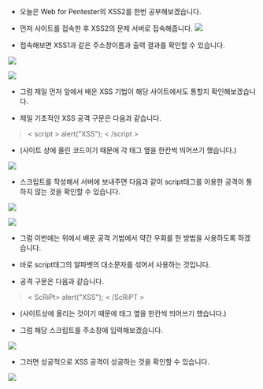 - 오늘은 Web for Pentester의 XSS2를 한번 공부해보겠습니다.

- 먼저 사이트를 접속한 후 XSS2의 문제 서버로 접속해줍니다.
![](https://images.velog.io/images/dsph9245/post/283af4f6-f5b4-4ca5-90eb-339c28ee1e67/%E1%84%89%E1%85%B3%E1%84%8F%E1%85%B3%E1%84%85%E1%85%B5%E1%86%AB%E1%84%89%E1%85%A3%E1%86%BA%202021-10-14%20%E1%84%8B%E1%85%A9%E1%84%92%E1%85%AE%2010.48.27.png)

- 접속해보면 XSS1과 같은 주소창이름과 출력 결과를 확인할 수 있습니다.

![](https://images.velog.io/images/dsph9245/post/e658904e-aea4-4ed4-8bde-3d8f1ba09d91/%E1%84%89%E1%85%B3%E1%84%8F%E1%85%B3%E1%84%85%E1%85%B5%E1%86%AB%E1%84%89%E1%85%A3%E1%86%BA%202021-10-14%20%E1%84%8B%E1%85%A9%E1%84%92%E1%85%AE%2010.48.42.png)

![](https://images.velog.io/images/dsph9245/post/9f45c6bd-398c-46a7-8677-1c6863b78c31/%E1%84%89%E1%85%B3%E1%84%8F%E1%85%B3%E1%84%85%E1%85%B5%E1%86%AB%E1%84%89%E1%85%A3%E1%86%BA%202021-10-14%20%E1%84%8B%E1%85%A9%E1%84%92%E1%85%AE%2010.48.37.png)

- 그럼 제일 먼저 앞에서 배운 XSS 기법이 해당 사이트에서도 통할지 확인해보겠습니다. 

- 제일 기초적인 XSS 공격 구문은 다음과 같습니다.

> < script > alert("XSS"); < /script > 

- (사이트 상에 올린 코드이기 때문에 각 태그 옆을 한칸씩 띄어쓰기 했습니다.)

![](https://images.velog.io/images/dsph9245/post/edc0ab4c-2870-48ec-ab83-fe49ee004854/%E1%84%89%E1%85%B3%E1%84%8F%E1%85%B3%E1%84%85%E1%85%B5%E1%86%AB%E1%84%89%E1%85%A3%E1%86%BA%202021-10-14%20%E1%84%8B%E1%85%A9%E1%84%92%E1%85%AE%2010.49.30.png)

- 스크립트를 작성해서 서버에 보내주면 다음과 같이 script태그를 이용한 공격이 통하지 않는 것을 확인할 수 있습니다.

![](https://images.velog.io/images/dsph9245/post/913e84f3-626d-44c8-9b34-6261250aed09/%E1%84%89%E1%85%B3%E1%84%8F%E1%85%B3%E1%84%85%E1%85%B5%E1%86%AB%E1%84%89%E1%85%A3%E1%86%BA%202021-10-14%20%E1%84%8B%E1%85%A9%E1%84%92%E1%85%AE%2010.49.37.png)

![](https://images.velog.io/images/dsph9245/post/d60cc36f-90a6-4127-9af5-3df6d344b367/%E1%84%89%E1%85%B3%E1%84%8F%E1%85%B3%E1%84%85%E1%85%B5%E1%86%AB%E1%84%89%E1%85%A3%E1%86%BA%202021-10-14%20%E1%84%8B%E1%85%A9%E1%84%92%E1%85%AE%2010.52.27.png)

- 그럼 이번에는 위에서 배운 공격 기법에서 약간 우회를 한 방법을 사용하도록 하겠습니다. 

- 바로 script태그의 알파벳의 대소문자를 섞어서 사용하는 것입니다.

- 공격 구문은 다음과 같습니다.

> < ScRiPt> alert("XSS"); < /ScRiPT >

- (사이트상에 올리는 것이기 때문에 태그 옆을 한칸씩 띄어쓰기 했습니다.)

- 그럼 해당 스크립트를 주소창에 입력해보겠습니다.

![](https://images.velog.io/images/dsph9245/post/efa3f09a-574d-42f2-ad17-9b32c41e120b/%E1%84%89%E1%85%B3%E1%84%8F%E1%85%B3%E1%84%85%E1%85%B5%E1%86%AB%E1%84%89%E1%85%A3%E1%86%BA%202021-10-14%20%E1%84%8B%E1%85%A9%E1%84%92%E1%85%AE%2010.50.21.png)

- 그러면 성공적으로 XSS 공격이 성공하는 것을 확인할 수 있습니다.

![](https://images.velog.io/images/dsph9245/post/8b6df99b-f0c1-4975-b47e-86591e71efbc/%E1%84%89%E1%85%B3%E1%84%8F%E1%85%B3%E1%84%85%E1%85%B5%E1%86%AB%E1%84%89%E1%85%A3%E1%86%BA%202021-10-14%20%E1%84%8B%E1%85%A9%E1%84%92%E1%85%AE%2010.50.28.png)
